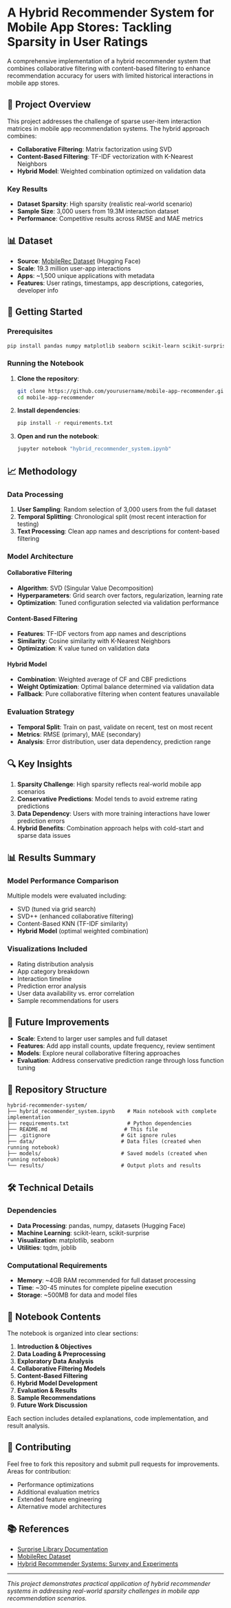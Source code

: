 # A Hybrid Recommender System for Mobile App Stores: Tackling Sparsity in User Ratings

A comprehensive implementation of a hybrid recommender system that combines collaborative filtering with content-based filtering to enhance recommendation accuracy for users with limited historical interactions in mobile app stores.

## 🎯 Project Overview

This project addresses the challenge of sparse user-item interaction matrices in mobile app recommendation systems. The hybrid approach combines:

- **Collaborative Filtering**: Matrix factorization using SVD
- **Content-Based Filtering**: TF-IDF vectorization with K-Nearest Neighbors
- **Hybrid Model**: Weighted combination optimized on validation data

### Key Results
- **Dataset Sparsity**: High sparsity (realistic real-world scenario)
- **Sample Size**: 3,000 users from 19.3M interaction dataset
- **Performance**: Competitive results across RMSE and MAE metrics

## 📊 Dataset

- **Source**: [MobileRec Dataset](https://huggingface.co/datasets/recmeapp/mobilerec) (Hugging Face)
- **Scale**: 19.3 million user-app interactions
- **Apps**: ~1,500 unique applications with metadata
- **Features**: User ratings, timestamps, app descriptions, categories, developer info

## 🚀 Getting Started

### Prerequisites
```bash
pip install pandas numpy matplotlib seaborn scikit-learn scikit-surprise datasets huggingface-hub tqdm joblib
```

### Running the Notebook

1. **Clone the repository**:
   ```bash
   git clone https://github.com/yourusername/mobile-app-recommender.git
   cd mobile-app-recommender
   ```

2. **Install dependencies**:
   ```bash
   pip install -r requirements.txt
   ```

3. **Open and run the notebook**:
   ```bash
   jupyter notebook "hybrid_recommender_system.ipynb"
   ```

## 📈 Methodology

### Data Processing
1. **User Sampling**: Random selection of 3,000 users from the full dataset
2. **Temporal Splitting**: Chronological split (most recent interaction for testing)
3. **Text Processing**: Clean app names and descriptions for content-based filtering

### Model Architecture

#### Collaborative Filtering
- **Algorithm**: SVD (Singular Value Decomposition)
- **Hyperparameters**: Grid search over factors, regularization, learning rate
- **Optimization**: Tuned configuration selected via validation performance

#### Content-Based Filtering
- **Features**: TF-IDF vectors from app names and descriptions
- **Similarity**: Cosine similarity with K-Nearest Neighbors
- **Optimization**: K value tuned on validation data

#### Hybrid Model
- **Combination**: Weighted average of CF and CBF predictions
- **Weight Optimization**: Optimal balance determined via validation data
- **Fallback**: Pure collaborative filtering when content features unavailable

### Evaluation Strategy
- **Temporal Split**: Train on past, validate on recent, test on most recent
- **Metrics**: RMSE (primary), MAE (secondary)
- **Analysis**: Error distribution, user data dependency, prediction range

## 🔍 Key Insights

1. **Sparsity Challenge**: High sparsity reflects real-world mobile app scenarios
2. **Conservative Predictions**: Model tends to avoid extreme rating predictions
3. **Data Dependency**: Users with more training interactions have lower prediction errors
4. **Hybrid Benefits**: Combination approach helps with cold-start and sparse data issues

## 📊 Results Summary

### Model Performance Comparison
Multiple models were evaluated including:
- SVD (tuned via grid search)
- SVD++ (enhanced collaborative filtering)
- Content-Based KNN (TF-IDF similarity)
- **Hybrid Model** (optimal weighted combination)

### Visualizations Included
- Rating distribution analysis
- App category breakdown
- Interaction timeline
- Prediction error analysis
- User data availability vs. error correlation
- Sample recommendations for users

## 🔮 Future Improvements

- **Scale**: Extend to larger user samples and full dataset
- **Features**: Add app install counts, update frequency, review sentiment
- **Models**: Explore neural collaborative filtering approaches
- **Evaluation**: Address conservative prediction range through loss function tuning

## 📁 Repository Structure

```
hybrid-recommender-system/
├── hybrid_recommender_system.ipynb    # Main notebook with complete implementation
├── requirements.txt                   # Python dependencies
├── README.md                         # This file
├── .gitignore                       # Git ignore rules
├── data/                            # Data files (created when running notebook)
├── models/                          # Saved models (created when running notebook)
└── results/                         # Output plots and results
```

## 🛠️ Technical Details

### Dependencies
- **Data Processing**: pandas, numpy, datasets (Hugging Face)
- **Machine Learning**: scikit-learn, scikit-surprise
- **Visualization**: matplotlib, seaborn
- **Utilities**: tqdm, joblib

### Computational Requirements
- **Memory**: ~4GB RAM recommended for full dataset processing
- **Time**: ~30-45 minutes for complete pipeline execution
- **Storage**: ~500MB for data and model files

## 📝 Notebook Contents

The notebook is organized into clear sections:

1. **Introduction & Objectives**
2. **Data Loading & Preprocessing**
3. **Exploratory Data Analysis**
4. **Collaborative Filtering Models**
5. **Content-Based Filtering**
6. **Hybrid Model Development**
7. **Evaluation & Results**
8. **Sample Recommendations**
9. **Future Work Discussion**

Each section includes detailed explanations, code implementation, and result analysis.

## 🤝 Contributing

Feel free to fork this repository and submit pull requests for improvements. Areas for contribution:
- Performance optimizations
- Additional evaluation metrics
- Extended feature engineering
- Alternative model architectures

## 📚 References

- [Surprise Library Documentation](https://surprise.readthedocs.io/)
- [MobileRec Dataset](https://huggingface.co/datasets/recmeapp/mobilerec)
- [Hybrid Recommender Systems: Survey and Experiments](https://link.springer.com/article/10.1007/s10462-013-9406-y)

---

*This project demonstrates practical application of hybrid recommender systems in addressing real-world sparsity challenges in mobile app recommendation scenarios.*